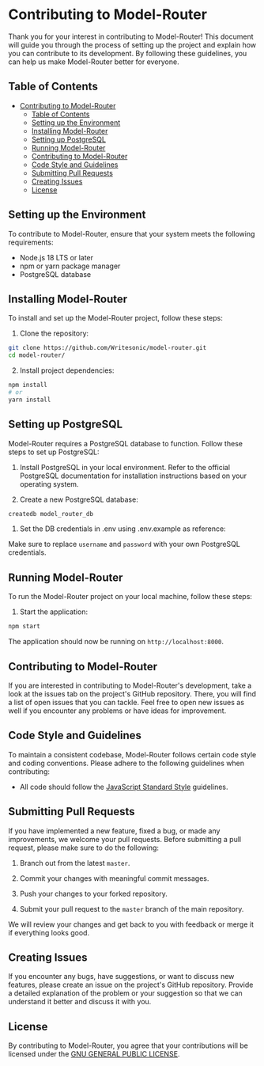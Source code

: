 Contributing to Model-Router
=============================

Thank you for your interest in contributing to Model-Router! This document will guide you through the process of setting up the project and explain how you can contribute to its development. By following these guidelines, you can help us make Model-Router better for everyone.

Table of Contents
-----------------
- [Contributing to Model-Router](#contributing-to-model-router)
  - [Table of Contents](#table-of-contents)
  - [Setting up the Environment](#setting-up-the-environment)
  - [Installing Model-Router](#installing-model-router)
  - [Setting up PostgreSQL](#setting-up-postgresql)
  - [Running Model-Router](#running-model-router)
  - [Contributing to Model-Router](#contributing-to-model-router-1)
  - [Code Style and Guidelines](#code-style-and-guidelines)
  - [Submitting Pull Requests](#submitting-pull-requests)
  - [Creating Issues](#creating-issues)
  - [License](#license)


Setting up the Environment
--------------------------

To contribute to Model-Router, ensure that your system meets the following requirements:
- Node.js 18 LTS or later
- npm or yarn package manager
- PostgreSQL database

Installing Model-Router
-----------------------

To install and set up the Model-Router project, follow these steps:

1. Clone the repository:

```sh
git clone https://github.com/Writesonic/model-router.git
cd model-router/
```

2. Install project dependencies:

```sh
npm install
# or
yarn install
```

Setting up PostgreSQL
---------------------

Model-Router requires a PostgreSQL database to function. Follow these steps to set up PostgreSQL:

1. Install PostgreSQL in your local environment. Refer to the official PostgreSQL documentation for installation instructions based on your operating system.

2. Create a new PostgreSQL database:

```sh
createdb model_router_db
```

1. Set the DB credentials in .env using .env.example as reference:


Make sure to replace `username` and `password` with your own PostgreSQL credentials.


Running Model-Router
--------------------

To run the Model-Router project on your local machine, follow these steps:

1. Start the application:

```sh
npm start
```

The application should now be running on `http://localhost:8000`.

Contributing to Model-Router
---------------------------

If you are interested in contributing to Model-Router's development, take a look at the issues tab on the project's GitHub repository. There, you will find a list of open issues that you can tackle. Feel free to open new issues as well if you encounter any problems or have ideas for improvement.

Code Style and Guidelines
-------------------------

To maintain a consistent codebase, Model-Router follows certain code style and coding conventions. Please adhere to the following guidelines when contributing:

- All code should follow the [JavaScript Standard Style](https://standardjs.com) guidelines.

Submitting Pull Requests
------------------------

If you have implemented a new feature, fixed a bug, or made any improvements, we welcome your pull requests. Before submitting a pull request, please make sure to do the following:

1. Branch out from the latest `master`.

2. Commit your changes with meaningful commit messages.

3. Push your changes to your forked repository.

4. Submit your pull request to the `master` branch of the main repository.

We will review your changes and get back to you with feedback or merge it if everything looks good.

Creating Issues
---------------

If you encounter any bugs, have suggestions, or want to discuss new features, please create an issue on the project's GitHub repository. Provide a detailed explanation of the problem or your suggestion so that we can understand it better and discuss it with you.

License
-------

By contributing to Model-Router, you agree that your contributions will be licensed under the [GNU GENERAL PUBLIC LICENSE](https://www.gnu.org/licenses/gpl-3.0.en.html).